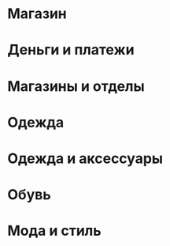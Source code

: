 
# Магазин
# Деньги и платежи
# Магазины и отделы
# Одежда
# Одежда и аксессуары
# Oбувь
# Мода и стиль